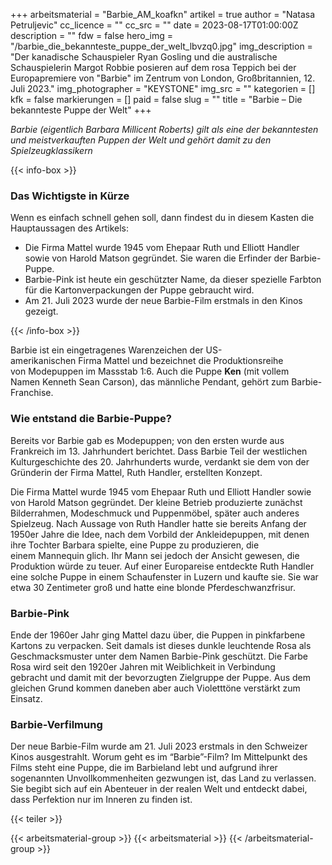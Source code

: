 +++
arbeitsmaterial = "Barbie_AM_koafkn"
artikel = true
author = "Natasa Petruljevic"
cc_licence = ""
cc_src = ""
date = 2023-08-17T01:00:00Z
description = ""
fdw = false
hero_img = "/barbie_die_bekannteste_puppe_der_welt_lbvzq0.jpg"
img_description = "Der kanadische Schauspieler Ryan Gosling und die australische Schauspielerin Margot Robbie posieren auf dem rosa Teppich bei der Europapremiere von \"Barbie\" im Zentrum von London, Großbritannien, 12. Juli 2023."
img_photographer = "KEYSTONE"
img_src = ""
kategorien = []
kfk = false
markierungen = []
paid = false
slug = ""
title = "Barbie – Die bekannteste Puppe der Welt"
+++

_Barbie (eigentlich Barbara Millicent Roberts) gilt als eine der bekanntesten und meistverkauften Puppen der Welt und gehört damit zu den Spielzeugklassikern_

{{< info-box >}} <h3>Das Wichtigste in Kürze</h3>

<p>Wenn es einfach schnell gehen soll, dann findest du in diesem Kasten die Hauptaussagen des Artikels:</p>

<ul>

<li>Die Firma Mattel wurde 1945 vom Ehepaar Ruth und Elliott Handler sowie von Harold Matson gegründet. Sie waren die Erfinder der Barbie-Puppe.</li>

<li>Barbie-Pink ist heute ein geschützter Name, da dieser spezielle Farbton für die Kartonverpackungen der Puppe gebraucht wird.</li>

<li>Am 21. Juli 2023 wurde der neue Barbie-Film erstmals in den Kinos gezeigt.</li>

</ul> {{< /info-box >}}

Barbie ist ein eingetragenes Warenzeichen der US-amerikanischen Firma Mattel und bezeichnet die Produktionsreihe von Modepuppen im Massstab 1:6. Auch die Puppe **Ken** (mit vollem Namen Kenneth Sean Carson), das männliche Pendant, gehört zum Barbie-Franchise.

### Wie entstand die Barbie-Puppe?

Bereits vor Barbie gab es Modepuppen; von den ersten wurde aus Frankreich im 13. Jahrhundert berichtet. Dass Barbie Teil der westlichen Kulturgeschichte des 20. Jahrhunderts wurde, verdankt sie dem von der Gründerin der Firma Mattel, Ruth Handler, erstellten Konzept.

Die Firma Mattel wurde 1945 vom Ehepaar Ruth und Elliott Handler sowie von Harold Matson gegründet. Der kleine Betrieb produzierte zunächst Bilderrahmen, Modeschmuck und Puppenmöbel, später auch anderes Spielzeug. Nach Aussage von Ruth Handler hatte sie bereits Anfang der 1950er Jahre die Idee, nach dem Vorbild der Ankleidepuppen, mit denen ihre Tochter Barbara spielte, eine Puppe zu produzieren, die einem Mannequin glich. Ihr Mann sei jedoch der Ansicht gewesen, die Produktion würde zu teuer. Auf einer Europareise entdeckte Ruth Handler eine solche Puppe in einem Schaufenster in Luzern und kaufte sie. Sie war etwa 30 Zentimeter groß und hatte eine blonde Pferdeschwanzfrisur.

### Barbie-Pink

Ende der 1960er Jahr ging Mattel dazu über, die Puppen in pinkfarbene Kartons zu verpacken. Seit damals ist dieses dunkle leuchtende Rosa als Geschmacksmuster unter dem Namen Barbie-Pink geschützt. Die Farbe Rosa wird seit den 1920er Jahren mit Weiblichkeit in Verbindung gebracht und damit mit der bevorzugten Zielgruppe der Puppe. Aus dem gleichen Grund kommen daneben aber auch Violetttöne verstärkt zum Einsatz.

### Barbie-Verfilmung

Der neue Barbie-Film wurde am 21. Juli 2023 erstmals in den Schweizer Kinos ausgestrahlt.
Worum geht es im “Barbie”-Film?
Im Mittelpunkt des Films steht eine Puppe, die im Barbieland lebt und aufgrund ihrer sogenannten Unvollkommenheiten gezwungen ist, das Land zu verlassen.  Sie begibt sich auf ein Abenteuer in der realen Welt und entdeckt dabei, dass Perfektion nur im Inneren zu finden ist.

{{< teiler >}}

{{< arbeitsmaterial-group >}}
{{< arbeitsmaterial >}}
{{< /arbeitsmaterial-group >}}
